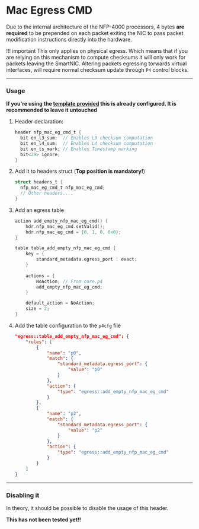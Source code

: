 # Mac Egress CMD

Due to the internal architecture of the NFP-4000 processors, 4 bytes **are required** to be prepended on each packet exiting the NIC to pass packet modification instructions directly into the hardware. 

!!! important
    This only applies on physical egress. Which means that if you are relying on this mechanism to compute checksums it will only work for packets leaving the SmartNIC. Altering packets egressing torwards virtual interfaces, will require normal checksum update through `P4` control blocks.

---

### Usage
**If you're using the [template provided](https://github.com/RuiCunhaM/Template-Netronome-P4) this is already configured. It is recommended to leave it untouched**

1. Header declaration:
    
    ```c
    header nfp_mac_eg_cmd_t {
      bit en_l3_sum;  // Enables L3 checksum computation
      bit en_l4_sum;  // Enables L4 checksum computation
      bit en_ts_mark; // Enables Timestamp marking
      bit<29> ignore;
    }
    ```

2. Add it to headers struct (**Top position is mandatory!**)

    ```c
    struct headers_t {
      nfp_mac_eg_cmd_t nfp_mac_eg_cmd;
      // Other headers....
    }
    ```
3. Add an egress table

    ```c
    action add_empty_nfp_mac_eg_cmd() {
        hdr.nfp_mac_eg_cmd.setValid();
        hdr.nfp_mac_eg_cmd = {0, 1, 0, 0x0};
    }

    table table_add_empty_nfp_mac_eg_cmd {
        key = { 
            standard_metadata.egress_port : exact; 
        }
        
        actions = { 
            NoAction; // From core.p4
            add_empty_nfp_mac_eg_cmd;
        }

        default_action = NoAction;
        size = 2;
    }
    ```

4. Add the table configuration to the `p4cfg` file

    ```json
    "egress::table_add_empty_nfp_mac_eg_cmd": {
        "rules": [
            {
                "name": "p0",
                "match": {
                    "standard_metadata.egress_port": {
                        "value": "p0"
                    }
                },
                "action": {
                    "type": "egress::add_empty_nfp_mac_eg_cmd"
                }
            },
            {
                "name": "p2",
                "match": {
                    "standard_metadata.egress_port": {
                        "value": "p2"
                    }
                },
                "action": {
                    "type": "egress::add_empty_nfp_mac_eg_cmd"
                }
            }
        ]
    }
    ```

---

### Disabling it
In theory, it should be possible to disable the usage of this header. 

**This has not been tested yet!!**
